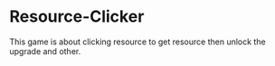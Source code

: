 # Resource-Clicker
This game is about clicking resource to get resource then unlock the upgrade and other.
